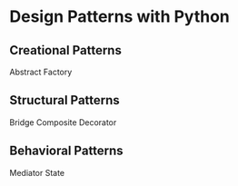 # Design Patterns with Python

## Creational Patterns
Abstract Factory

## Structural Patterns
Bridge
Composite
Decorator

## Behavioral Patterns
Mediator
State
